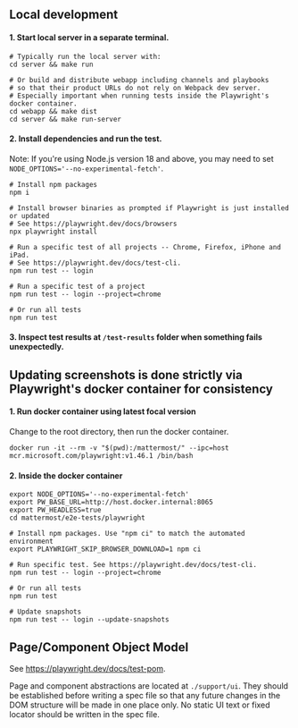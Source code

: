 ## Local development

#### 1. Start local server in a separate terminal.

```
# Typically run the local server with:
cd server && make run

# Or build and distribute webapp including channels and playbooks
# so that their product URLs do not rely on Webpack dev server.
# Especially important when running tests inside the Playwright's docker container.
cd webapp && make dist
cd server && make run-server
```

#### 2. Install dependencies and run the test.

Note: If you're using Node.js version 18 and above, you may need to set `NODE_OPTIONS='--no-experimental-fetch'`.

```
# Install npm packages
npm i

# Install browser binaries as prompted if Playwright is just installed or updated
# See https://playwright.dev/docs/browsers
npx playwright install

# Run a specific test of all projects -- Chrome, Firefox, iPhone and iPad.
# See https://playwright.dev/docs/test-cli.
npm run test -- login

# Run a specific test of a project
npm run test -- login --project=chrome

# Or run all tests
npm run test
```

#### 3. Inspect test results at `/test-results` folder when something fails unexpectedly.

## Updating screenshots is done strictly via Playwright's docker container for consistency

#### 1. Run docker container using latest focal version

Change to the root directory, then run the docker container.

```
docker run -it --rm -v "$(pwd):/mattermost/" --ipc=host mcr.microsoft.com/playwright:v1.46.1 /bin/bash
```

#### 2. Inside the docker container

```
export NODE_OPTIONS='--no-experimental-fetch'
export PW_BASE_URL=http://host.docker.internal:8065
export PW_HEADLESS=true
cd mattermost/e2e-tests/playwright

# Install npm packages. Use "npm ci" to match the automated environment
export PLAYWRIGHT_SKIP_BROWSER_DOWNLOAD=1 npm ci

# Run specific test. See https://playwright.dev/docs/test-cli.
npm run test -- login --project=chrome

# Or run all tests
npm run test

# Update snapshots
npm run test -- login --update-snapshots
```

## Page/Component Object Model

See https://playwright.dev/docs/test-pom.

Page and component abstractions are located at `./support/ui`. They should be established before writing a spec file so that any future changes in the DOM structure will be made in one place only. No static UI text or fixed locator should be written in the spec file.
